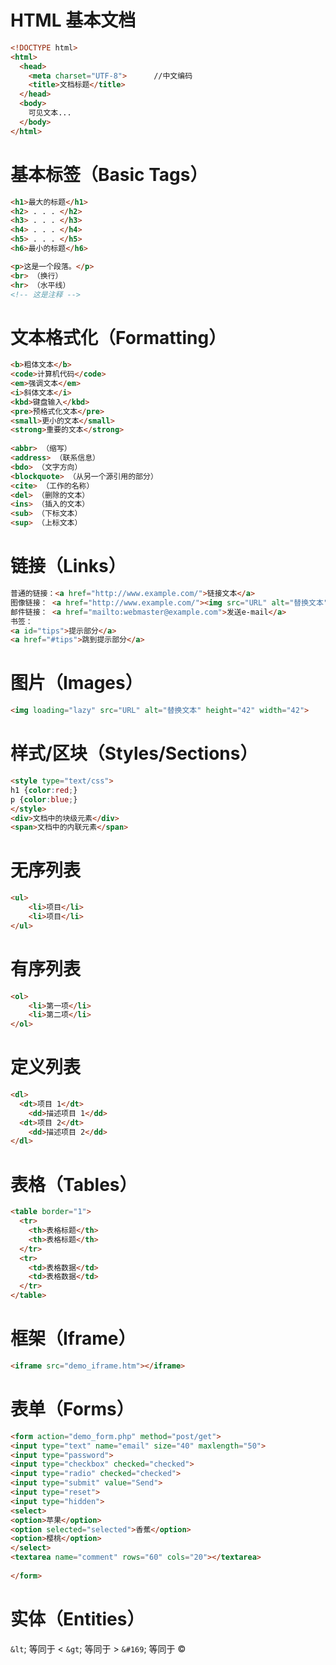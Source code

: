 #

# HTML 基本文档

```HTML
<!DOCTYPE html>
<html>
  <head>
    <meta charset="UTF-8">		//中文编码
    <title>文档标题</title>
  </head>
  <body>
    可见文本...
  </body>
</html>
```

# 基本标签（Basic Tags）
```HTML
<h1>最大的标题</h1>
<h2> . . . </h2>
<h3> . . . </h3>
<h4> . . . </h4>
<h5> . . . </h5>
<h6>最小的标题</h6>

<p>这是一个段落。</p>
<br> （换行）
<hr> （水平线）
<!-- 这是注释 -->
```


# 文本格式化（Formatting）

```HTML
<b>粗体文本</b>
<code>计算机代码</code>
<em>强调文本</em>
<i>斜体文本</i>
<kbd>键盘输入</kbd> 
<pre>预格式化文本</pre>
<small>更小的文本</small>
<strong>重要的文本</strong>
 
<abbr> （缩写）
<address> （联系信息）
<bdo> （文字方向）
<blockquote> （从另一个源引用的部分）
<cite> （工作的名称）
<del> （删除的文本）
<ins> （插入的文本）
<sub> （下标文本）
<sup> （上标文本）
```


# 链接（Links）

```HTML
普通的链接：<a href="http://www.example.com/">链接文本</a>
图像链接： <a href="http://www.example.com/"><img src="URL" alt="替换文本"></a>
邮件链接： <a href="mailto:webmaster@example.com">发送e-mail</a>
书签：
<a id="tips">提示部分</a>
<a href="#tips">跳到提示部分</a>
```


# 图片（Images）

```HTML
<img loading="lazy" src="URL" alt="替换文本" height="42" width="42">
```

# 样式/区块（Styles/Sections）

```HTML
<style type="text/css">
h1 {color:red;}
p {color:blue;}
</style>
<div>文档中的块级元素</div>
<span>文档中的内联元素</span>
```

# 无序列表

```HTML
<ul>
    <li>项目</li>
    <li>项目</li>
</ul>
```

# 有序列表

```HTML
<ol>
    <li>第一项</li>
    <li>第二项</li>
</ol>
```


# 定义列表

```HTML
<dl>
  <dt>项目 1</dt>
    <dd>描述项目 1</dd>
  <dt>项目 2</dt>
    <dd>描述项目 2</dd>
</dl>
```


# 表格（Tables）

```HTML
<table border="1">
  <tr>
    <th>表格标题</th>
    <th>表格标题</th>
  </tr>
  <tr>
    <td>表格数据</td>
    <td>表格数据</td>
  </tr>
</table>
```


# 框架（Iframe）

```HTML
<iframe src="demo_iframe.htm"></iframe>
```


# 表单（Forms）

```HTML
<form action="demo_form.php" method="post/get">
<input type="text" name="email" size="40" maxlength="50">
<input type="password">
<input type="checkbox" checked="checked">
<input type="radio" checked="checked">
<input type="submit" value="Send">
<input type="reset">
<input type="hidden">
<select>
<option>苹果</option>
<option selected="selected">香蕉</option>
<option>樱桃</option>
</select>
<textarea name="comment" rows="60" cols="20"></textarea>
 
</form>
```


# 实体（Entities）

`&lt`; 等同于 <
`&gt`; 等同于 >
`&#169`; 等同于 ©
